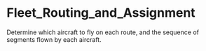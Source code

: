 # Fleet_Routing_and_Assignment
Determine which aircraft to fly on each route, and the sequence of segments flown by each aircraft.
